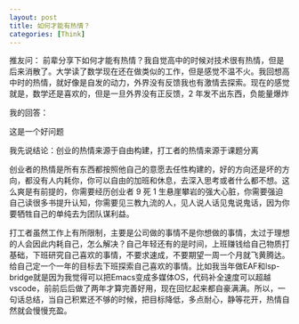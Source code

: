 ```yaml
---
layout: post
title: 如何才能有热情？
categories: [Think]
---
```


推友问：
前辈分享下如何才能有热情？我自觉高中的时候对技术很有热情，但是后来消散了。大学读了数学现在还在做类似的工作，但是感觉不温不火。我回想高中时的热情，就好像是自发的动力，外界没有反馈我也有激情去探索。现在的感觉就是，数学还是喜欢的，但是一旦外界没有正反馈，2 年发不出东西，负能量爆炸

我的回答：

这是一个好问题

我先说结论：创业的热情来源于自由构建，打工者的热情来源于课题分离

创业者的热情是所有东西都按照他自己的意愿去任性构建的，好的方向还是坏的方向，都没有人内耗你，你可以自由的加班和休息，去深入思考或者什么都不想。这么爽是有前提的，你需要经历创业者 9 死 1 生悬崖攀岩的强大心脏，你需要强迫自己读很多书提升认知，你需要见三教九流的人，见人说人话见鬼说鬼话，因为你要牺牲自己的单纯去为团队谋利益。

打工者虽然工作上有所限制，主要是公司做的事情不是你想做的事情，太过于理想的人会因此内耗自己，怎么解决？自己年轻还有的是时间，上班赚钱给自己物质打基础，下班研究自己喜欢的事情，不要求速成，不要期望一周一个月就飞黄腾达。给自己定一个一年的目标去下班探索自己喜欢的事情。比如我当年做EAF和lsp-bridge就是因为我觉得可以把Emacs变成多媒体OS，代码补全速度可以超越 vscode，前前后后做了两年才算完善好用，现在回忆起来都自豪满满。所以，一句话总结，当自己积累还不够的时候，把目标降低，多点耐心，静等花开，热情自然就会慢慢充盈。
